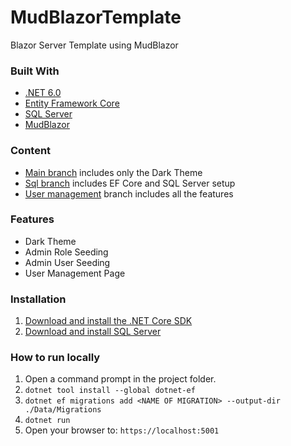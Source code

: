 # MudBlazorTemplate
Blazor Server Template using MudBlazor

### Built With
- [.NET 6.0](https://dotnet.microsoft.com/en-us/download/dotnet/6.0)
- [Entity Framework Core](https://learn.microsoft.com/en-us/ef/core)
- [SQL Server](https://www.microsoft.com/en-us/sql-server/sql-server-downloads)
- [MudBlazor](https://mudblazor.com)

### Content

- [Main branch](https://github.com/TheDayIsMyEnemy/MudBlazorTemplate/tree/main) includes only the Dark Theme
- [Sql branch](https://github.com/TheDayIsMyEnemy/MudBlazorTemplate/tree/sql) includes EF Core and SQL Server setup
- [User management](https://github.com/TheDayIsMyEnemy/MudBlazorTemplate/tree/user-management) branch includes all the features

### Features

- Dark Theme
- Admin Role Seeding
- Admin User Seeding
- User Management Page

### Installation

1. [Download and install the .NET Core SDK](https://dotnet.microsoft.com/download)
2. [Download and install SQL Server](https://go.microsoft.com/fwlink/p/?linkid=866662)

### How to run locally

1. Open a command prompt in the project folder.
2. `dotnet tool install --global dotnet-ef`
3. `dotnet ef migrations add <NAME OF MIGRATION> --output-dir ./Data/Migrations`
4. `dotnet run`
5. Open your browser to: `https://localhost:5001`
